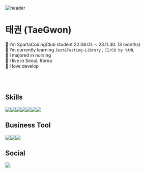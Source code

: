 ![header](https://capsule-render.vercel.app/api?type=wave&color=199c24)
# 태권 (TaeGwon)
🌱 I’m SpartaCodingClub student 22.08.01. ~ 23.11.30. (3 months)<br>
🌿 I’m currently learning ```Jest&Testing-Library``` , ```CI/CD by YAML```<br>
🌴 I majored in nursing <br>
🌳 I live in Seoul, Korea<br>
💚 I love develop <br>

<br>
<br>

## Skills
<img src="https://img.shields.io/badge/html5-E34F26?style=for-the-badge&logo=html5&logoColor=white"><img src="https://img.shields.io/badge/React-61DAFB?style=for-the-badge&logo=React&logoColor=white"><img src="https://img.shields.io/badge/Redux-764ABC?style=for-the-badge&logo=Redux&logoColor=white"><img src="https://img.shields.io/badge/JavaScript-F7DF1E?style=for-the-badge&logo=JavaScript&logoColor=white"><img src="https://img.shields.io/badge/TypeScript-3178C6?style=for-the-badge&logo=TypeScript&logoColor=white"><img src="https://img.shields.io/badge/Node.js-339933?style=for-the-badge&logo=Node.js&logoColor=white"><img src="https://img.shields.io/badge/styled-components-DB7093?style=for-the-badge&logo=styled-components&logoColor=white">



## Business Tool
<img src="https://img.shields.io/badge/Notion-000000?style=for-the-badge&logo=Notion&logoColor=white"><img src="https://img.shields.io/badge/Slack-4A154B?style=for-the-badge&logo=Slack&logoColor=white"><img src="https://img.shields.io/badge/Figma-F24E1E?style=for-the-badge&logo=Figma&logoColor=white">
## Social
<img src="https://img.shields.io/badge/Velog-20C997?style=for-the-badge&logo=Velog&logoColor=white">
